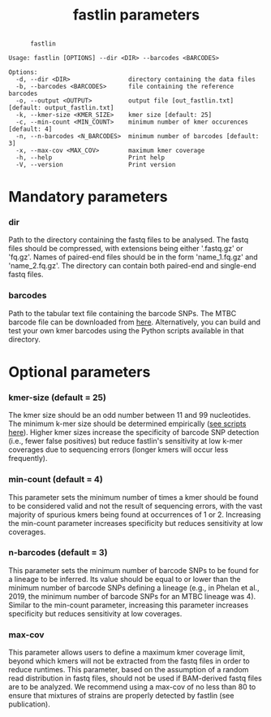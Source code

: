 
<h1 align="center">fastlin parameters</h1>


```

      fastlin     

Usage: fastlin [OPTIONS] --dir <DIR> --barcodes <BARCODES>

Options:
  -d, --dir <DIR>                directory containing the data files
  -b, --barcodes <BARCODES>      file containing the reference barcodes
  -o, --output <OUTPUT>          output file [out_fastlin.txt] [default: output_fastlin.txt]
  -k, --kmer-size <KMER_SIZE>    kmer size [default: 25]
  -c, --min-count <MIN_COUNT>    minimum number of kmer occurences [default: 4]
  -n, --n-barcodes <N_BARCODES>  minimum number of barcodes [default: 3]
  -x, --max-cov <MAX_COV>        maximum kmer coverage
  -h, --help                     Print help
  -V, --version                  Print version

```



# Mandatory parameters

### dir

Path to the directory containing the fastq files to be analysed. The fastq files should be compressed, with extensions being either '.fastq.gz' or 'fq.gz'.
Names of paired-end files should be in the form 'name_1.fq.gz' and 'name_2.fq.gz'. The directory can contain both paired-end and single-end fastq files.

### barcodes

Path to the tabular text file containing the barcode SNPs. The MTBC barcode file can be downloaded from [here](https://www.github.com/rderelle/barcodes-fastlin).
Alternatively, you can build and test your own kmer barcodes using the Python scripts available in that directory.



# Optional parameters


### kmer-size (default = 25)

The kmer size should be an odd number between 11 and 99 nucleotides.
The minimum k-mer size should be determined empirically ([see scripts here](https://www.github.com/rderelle/barcodes-fastlin)).
Higher kmer sizes increase the specificity of barcode SNP detection (i.e., fewer false positives) but reduce fastlin's sensitivity at low k-mer coverages due to sequencing errors (longer kmers will occur less frequently).

### min-count (default = 4)

This parameter sets the minimum number of times a kmer should be found to be considered valid and not the result of sequencing errors, with the vast majority of spurious kmers being found at occurrences of 1 or 2.
Increasing the min-count parameter increases specificity but reduces sensitivity at low coverages.

### n-barcodes (default = 3)

This parameter sets the minimum number of barcode SNPs to be found for a lineage to be inferred.
Its value should be equal to or lower than the minimum number of barcode SNPs defining a lineage (e.g., in Phelan et al., 2019, the minimum number of barcode SNPs for an MTBC lineage was 4). Similar to the min-count parameter, increasing this parameter increases specificity but reduces sensitivity at low coverages.

### max-cov

This parameter allows users to define a maximum kmer coverage limit, beyond which kmers will not be extracted from the fastq files in order to reduce runtimes. 
This parameter, based on the assumption of a random read distribution in fastq files, should not be used if BAM-derived fastq files are to be analyzed. We recommend using a max-cov of no less than 80 to ensure that mixtures of strains are properly detected by fastlin (see publication).


